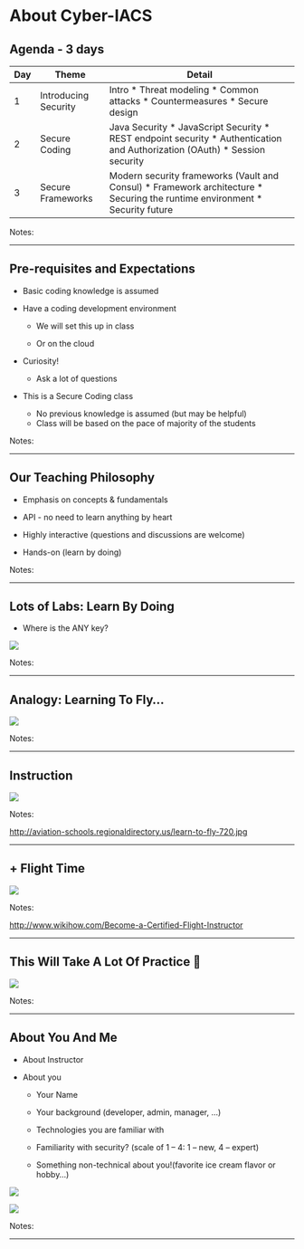 # About Cyber-IACS

## Agenda - 3 days

| Day | Theme                | Detail                                                                                                |
|-----|----------------------|-------------------------------------------------------------------------------------------------------|
| 1   | Introducing Security | Intro * Threat modeling * Common attacks * Countermeasures * Secure design                                                          |
| 2   | Secure Coding        | Java Security * JavaScript Security * REST endpoint security * Authentication and Authorization (OAuth) * Session security                                   |
| 3   | Secure Frameworks    | Modern security frameworks (Vault and Consul) *  Framework architecture  * Securing the runtime environment * Security future |


Notes:

---

## Pre-requisites and Expectations


* Basic coding knowledge is assumed

* Have a coding development environment

  - We will set this up in class

  - Or on the cloud

* Curiosity!

  - Ask a lot of questions

* This is a Secure Coding class
  - No previous knowledge is assumed (but may be helpful)
  - Class will be based on the pace of majority of the students


Notes:



---

## Our Teaching Philosophy


* Emphasis on concepts & fundamentals

* API - no need to learn anything by heart

* Highly interactive (questions and discussions are welcome)

* Hands-on (learn by doing)


Notes:



---

## Lots of Labs: Learn By Doing


* Where is the ANY key?

![](../images/any-key.png) <!-- {"left" : 1.63, "top" : 2.83, "height" : 4.26, "width" : 5.29} -->


Notes:



---

## Analogy: Learning To Fly…


![](../images/learn-to-fly.png)  <!-- {"left" : 0.26, "top" : 0.9, "height" : 6.17, "width" : 9.74} -->


Notes:



---

## Instruction


![](../images/classroom-instruction.png)  <!-- {"left" : 0.26, "top" : 0.9, "height" : 6.17, "width" : 9.74} -->

Notes:

http://aviation-schools.regionaldirectory.us/learn-to-fly-720.jpg



---

## + Flight Time

![](../images/cockpit.png)  <!-- {"left" : 0.26, "top" : 0.9, "height" : 6.17, "width" : 9.74} -->

Notes:

http://www.wikihow.com/Become-a-Certified-Flight-Instructor



---

## This Will Take A Lot Of Practice 

![](../images/practice.png)  <!-- {"left" : 0.26, "top" : 0.9, "height" : 6.17, "width" : 9.74} -->


Notes:



---



## About You And Me


* About Instructor

* About you

  - Your Name

  - Your background (developer, admin, manager, ...)

  - Technologies you are familiar with

  - Familiarity with security? (scale of 1 – 4:  1 – new,   4 – expert)

  - Something non-technical about you!(favorite ice cream flavor or hobby…)

![](../images/ice-cream.png)  <!-- {"left" : 0.67, "top" : 5.51, "height" : 1.73, "width" : 2.33} -->

![](../images/hiking.png)   <!-- {"left" : 3.60, "top" : 5.51, "height" : 1.73, "width" : 2.33} -->


Notes:



---

